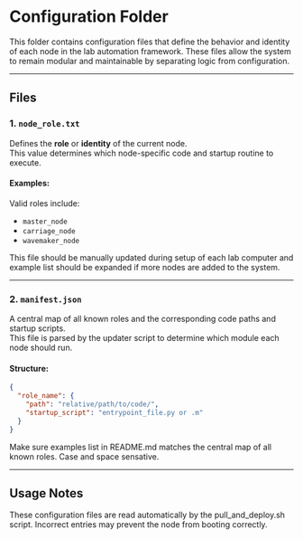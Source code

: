 # Configuration Folder

This folder contains configuration files that define the behavior and identity of each node in the lab automation framework. 
These files allow the system to remain modular and maintainable by separating logic from configuration.

---

## Files

### 1. `node_role.txt`
Defines the **role** or **identity** of the current node.  
This value determines which node-specific code and startup routine to execute.

#### Examples:
Valid roles include:
- `master_node`
- `carriage_node`
- `wavemaker_node`

This file should be manually updated during setup of each lab computer and example list should be expanded
if more nodes are added to the system.

---

### 2. `manifest.json`
A central map of all known roles and the corresponding code paths and startup scripts.  
This file is parsed by the updater script to determine which module each node should run.

#### Structure:
```json
{
  "role_name": {
    "path": "relative/path/to/code/",
    "startup_script": "entrypoint_file.py or .m"
  }
}
```
Make sure examples list in README.md matches the central map of all known roles. Case and space sensative.

---
## Usage Notes

These configuration files are read automatically by the pull_and_deploy.sh script.
Incorrect entries may prevent the node from booting correctly.